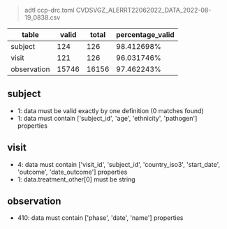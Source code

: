 >adtl ccp-drc.toml CVDSVGZ_ALERRT22062022_DATA_2022-08-19_0838.csv

|table          |valid  |total  |percentage_valid|
|---------------|-------|-------|----------------|
|subject        |124    |126    |98.412698% |
|visit          |121    |126    |96.031746% |
|observation    |15746  |16156  |97.462243% |

## subject

* 1: data must be valid exactly by one definition (0 matches found)
* 1: data must contain ['subject_id', 'age', 'ethnicity', 'pathogen'] properties

## visit

* 4: data must contain ['visit_id', 'subject_id', 'country_iso3', 'start_date', 'outcome', 'date_outcome'] properties
* 1: data.treatment_other[0] must be string

## observation

* 410: data must contain ['phase', 'date', 'name'] properties
